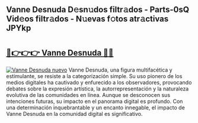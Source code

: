 ## Vanne Desnuda D𝚎sn𝚞dos filtr𝚊dos - Parts-0sQ Vid𝚎os filtr𝚊dos - N𝚞evas f𝚘tos atr𝚊ctivas JPYkp

# <h2><a href="http://mb0evgs.tromn.icu/?c=Vanne+Desnuda">🔗👉👉👉 Vanne Desnuda 🔗🔗</a></h2>

[![Vanne Desnuda nuevo](https://i.imgur.com/pEAQMta.gif)](http://mb0evgs.tromn.icu/?c=Vanne+Desnuda)
Vanne Desnuda, una figura multifacética y estimulante, se resiste a la categorización simple. Su uso pionero de los medios digitales ha cautivado y enfurecido a los observadores, provocando debates sobre la expresión artística, la autorrepresentación y la naturaleza evolutiva de las comunidades en línea. Aunque se desconocen sus intenciones futuras, su impacto en el panorama digital es profundo. Con una determinación inquebrantable y un encanto innegable, el impacto de Vanne Desnuda en la comunidad digital es significativo.
